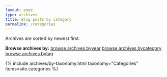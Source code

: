 ```yaml
---
layout: page
type: archives
title: Blog posts by category
permalink: /categories
---
```


Archives are sorted by newest first.

<nav class="menu archives text-center" aria-label="browse archives">
  <strong aria-hidden="true">Browse archives by:</strong>
  <a href="/archive"><span class="visually-hidden">browse archives by</span>year</a>
  <a href="/categories" class="active" aria-current="page"><span class="visually-hidden">browse archives by</span>category</a>
  <a href="/tags"><span class="visually-hidden">browse archives by</span>tag</a>
</nav>

{% include archives/by-taxonomy.html taxonomy="Categories" items=site.categories %}
